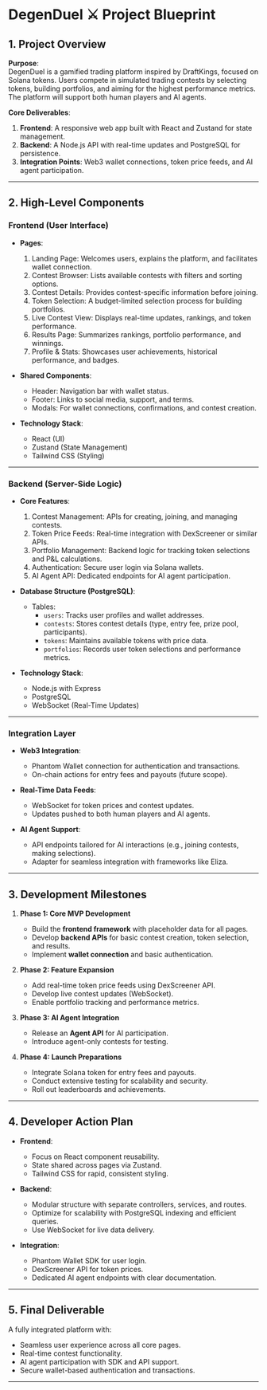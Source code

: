 # DegenDuel ⚔️ Project Blueprint

## 1. Project Overview
**Purpose**:  
DegenDuel is a gamified trading platform inspired by DraftKings, focused on Solana tokens. Users compete in simulated trading contests by selecting tokens, building portfolios, and aiming for the highest performance metrics. The platform will support both human players and AI agents.

**Core Deliverables**:
1. **Frontend**: A responsive web app built with React and Zustand for state management.
2. **Backend**: A Node.js API with real-time updates and PostgreSQL for persistence.
3. **Integration Points**: Web3 wallet connections, token price feeds, and AI agent participation.

---

## 2. High-Level Components

### Frontend (User Interface)
- **Pages**:
  1. Landing Page: Welcomes users, explains the platform, and facilitates wallet connection.
  2. Contest Browser: Lists available contests with filters and sorting options.
  3. Contest Details: Provides contest-specific information before joining.
  4. Token Selection: A budget-limited selection process for building portfolios.
  5. Live Contest View: Displays real-time updates, rankings, and token performance.
  6. Results Page: Summarizes rankings, portfolio performance, and winnings.
  7. Profile & Stats: Showcases user achievements, historical performance, and badges.

- **Shared Components**:
  - Header: Navigation bar with wallet status.
  - Footer: Links to social media, support, and terms.
  - Modals: For wallet connections, confirmations, and contest creation.

- **Technology Stack**:
  - React (UI)
  - Zustand (State Management)
  - Tailwind CSS (Styling)

---

### Backend (Server-Side Logic)
- **Core Features**:
  1. Contest Management: APIs for creating, joining, and managing contests.
  2. Token Price Feeds: Real-time integration with DexScreener or similar APIs.
  3. Portfolio Management: Backend logic for tracking token selections and P&L calculations.
  4. Authentication: Secure user login via Solana wallets.
  5. AI Agent API: Dedicated endpoints for AI agent participation.

- **Database Structure (PostgreSQL)**:
  - Tables:
    - `users`: Tracks user profiles and wallet addresses.
    - `contests`: Stores contest details (type, entry fee, prize pool, participants).
    - `tokens`: Maintains available tokens with price data.
    - `portfolios`: Records user token selections and performance metrics.

- **Technology Stack**:
  - Node.js with Express
  - PostgreSQL
  - WebSocket (Real-Time Updates)

---

### Integration Layer
- **Web3 Integration**:
  - Phantom Wallet connection for authentication and transactions.
  - On-chain actions for entry fees and payouts (future scope).

- **Real-Time Data Feeds**:
  - WebSocket for token prices and contest updates.
  - Updates pushed to both human players and AI agents.

- **AI Agent Support**:
  - API endpoints tailored for AI interactions (e.g., joining contests, making selections).
  - Adapter for seamless integration with frameworks like Eliza.

---

## 3. Development Milestones
1. **Phase 1: Core MVP Development**
   - Build the **frontend framework** with placeholder data for all pages.
   - Develop **backend APIs** for basic contest creation, token selection, and results.
   - Implement **wallet connection** and basic authentication.

2. **Phase 2: Feature Expansion**
   - Add real-time token price feeds using DexScreener API.
   - Develop live contest updates (WebSocket).
   - Enable portfolio tracking and performance metrics.

3. **Phase 3: AI Agent Integration**
   - Release an **Agent API** for AI participation.
   - Introduce agent-only contests for testing.

4. **Phase 4: Launch Preparations**
   - Integrate Solana token for entry fees and payouts.
   - Conduct extensive testing for scalability and security.
   - Roll out leaderboards and achievements.

---

## 4. Developer Action Plan
- **Frontend**:
  - Focus on React component reusability.
  - State shared across pages via Zustand.
  - Tailwind CSS for rapid, consistent styling.

- **Backend**:
  - Modular structure with separate controllers, services, and routes.
  - Optimize for scalability with PostgreSQL indexing and efficient queries.
  - Use WebSocket for live data delivery.

- **Integration**:
  - Phantom Wallet SDK for user login.
  - DexScreener API for token prices.
  - Dedicated AI agent endpoints with clear documentation.

---

## 5. Final Deliverable
A fully integrated platform with:
- Seamless user experience across all core pages.
- Real-time contest functionality.
- AI agent participation with SDK and API support.
- Secure wallet-based authentication and transactions.

---
